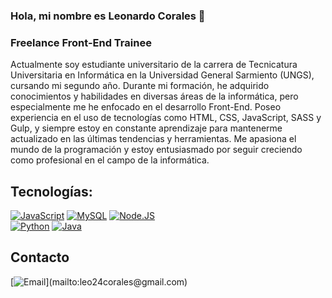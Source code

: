 ### Hola, mi nombre es Leonardo Corales 👋
### Freelance Front-End Trainee

Actualmente soy estudiante universitario de la carrera de Tecnicatura Universitaria en Informática en la Universidad General Sarmiento (UNGS), cursando mi segundo año. Durante mi formación, he adquirido conocimientos y habilidades en diversas áreas de la informática, pero especialmente me he enfocado en el desarrollo Front-End. Poseo experiencia en el uso de tecnologías como HTML, CSS, JavaScript, SASS y Gulp, y siempre estoy en constante aprendizaje para mantenerme actualizado en las últimas tendencias y herramientas. Me apasiona el mundo de la programación y estoy entusiasmado por seguir creciendo como profesional en el campo de la informática.

## Tecnologías:
[![JavaScript](https://img.shields.io/badge/JavaScript-F7DF1E?style=for-the-badge&logo=javascript&logoColor=white&labelColor=101010)]()
[![MySQL](https://img.shields.io/badge/MySQL-4479A1?style=for-the-badge&logo=mysql&logoColor=white&labelColor=101010)]()
[![Node.JS](https://img.shields.io/badge/Node.JS-339933?style=for-the-badge&logo=node.js&logoColor=white&labelColor=101010)]()
</br>
[![Python](https://img.shields.io/badge/Python-yellow?style=for-the-badge&logo=python&logoColor=white&labelColor=101010)]()
[![Java](https://img.shields.io/badge/Java-007396?style=for-the-badge&logo=java&logoColor=white&labelColor=101010)]()

## Contacto
[![Email](https://img.shields.io/badge/leo24corales@gmail.com-email_personal_(respuesta_lenta)-D14836?style=for-the-badge&logo=gmail&logoColor=white&labelColor=101010)](mailto:leo24corales@gmail.com)
